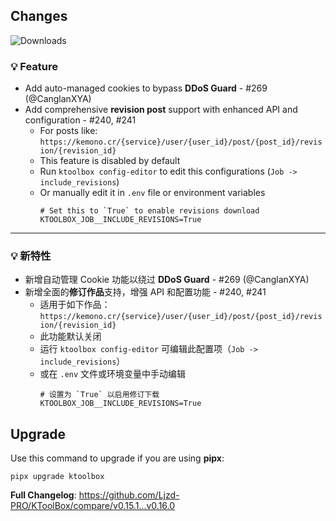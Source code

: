 ## Changes

![Downloads](https://img.shields.io/github/downloads/Ljzd-PRO/KToolBox/v0.15.1/total)

### 💡 Feature

- Add auto-managed cookies to bypass **DDoS Guard** - #269 (@CanglanXYA)
- Add comprehensive **revision post** support with enhanced API and configuration - #240, #241
  - For posts like: `https://kemono.cr/{service}/user/{user_id}/post/{post_id}/revision/{revision_id}`
  - This feature is disabled by default
  - Run `ktoolbox config-editor` to edit this configurations (`Job -> include_revisions`)
  - Or manually edit it in `.env` file or environment variables
    ```dotenv
    # Set this to `True` to enable revisions download
    KTOOLBOX_JOB__INCLUDE_REVISIONS=True
    ```

[//]: # (### 🪲 Fix)

- - -

### 💡 新特性

- 新增自动管理 Cookie 功能以绕过 **DDoS Guard** - #269 (@CanglanXYA)
- 新增全面的**修订作品**支持，增强 API 和配置功能 - #240, #241
  - 适用于如下作品：`https://kemono.cr/{service}/user/{user_id}/post/{post_id}/revision/{revision_id}`
  - 此功能默认关闭
  - 运行 `ktoolbox config-editor` 可编辑此配置项（`Job -> include_revisions`）
  - 或在 `.env` 文件或环境变量中手动编辑
    ```dotenv
    # 设置为 `True` 以启用修订下载
    KTOOLBOX_JOB__INCLUDE_REVISIONS=True
    ```
    
[//]: # (### 🪲 修复)

## Upgrade

Use this command to upgrade if you are using **pipx**:
```shell
pipx upgrade ktoolbox
```

**Full Changelog**: https://github.com/Ljzd-PRO/KToolBox/compare/v0.15.1...v0.16.0